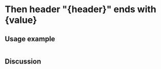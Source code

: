 
Then header "{header}" ends with {value}
=============================================================================================================

Usage example
-------------

```
```

Discussion
----------
